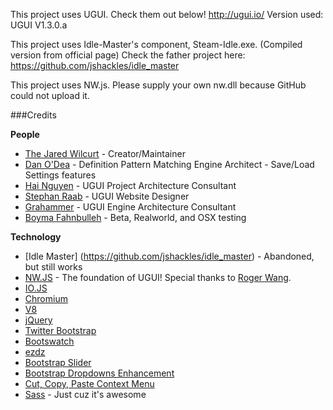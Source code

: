 This project uses UGUI. Check them out below!
http://ugui.io/
Version used: UGUI V1.3.0.a

This project uses Idle-Master's component, Steam-Idle.exe.
(Compiled version from official page)
Check the father project here: https://github.com/jshackles/idle_master

This project uses NW.js. Please supply your own nw.dll because GitHub could not upload it.

###Credits

**People**
* [The Jared Wilcurt](http://github.com/TheJaredWilcurt) - Creator/Maintainer
* [Dan O'Dea](http://github.com/DanOdea) - Definition Pattern Matching Engine Architect - Save/Load Settings features
* [Hai Nguyen](http://github.com/hai5nguy) - UGUI Project Architecture Consultant
* [Stephan Raab](http://github.com/StephanRaab) - UGUI Website Designer
* [Grahammer](http://github.com/GWatt) - UGUI Engine Architecture Consultant
* [Boyma Fahnbulleh](http://github.com/boymanjor) - Beta, Realworld, and OSX testing

**Technology**
* [Idle Master] (https://github.com/jshackles/idle_master) - Abandoned, but still works
* [NW.JS](http://nwjs.io) - The foundation of UGUI! Special thanks to [Roger Wang](https://github.com/rogerwang).
 * [IO.JS](http://iojs.org)
 * [Chromium](http://www.chromium.org)
 * [V8](https://code.google.com/p/v8)
* [jQuery](http://jquery.com)
* [Twitter Bootstrap](http://getbootstrap.com)
* [Bootswatch](http://bootswatch.com)
* [ezdz](https://github.com/jaysalvat/ezdz)
* [Bootstrap Slider](http://seiyria.github.io/bootstrap-slider)
* [Bootstrap Dropdowns Enhancement](http://behigh.github.io/bootstrap_dropdowns_enhancement)
* [Cut, Copy, Paste Context Menu](https://github.com/b1rdex/nw-contextmenu)
* [Sass](http://sass-lang.com) - Just cuz it's awesome
